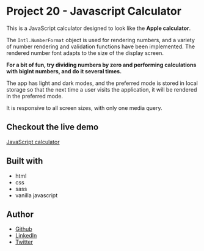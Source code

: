 # Project 20 - Javascript Calculator

This is a JavaScript calculator designed to look like the **Apple calculator**.

The `Intl.NumberFormat` object is used for rendering numbers, and a variety of number rendering and validation functions have been implemented. The rendered number font adapts to the size of the display screen.

**For a bit of fun, try dividing numbers by zero and performing calculations with bigInt numbers, and do it several times.**

The app has light and dark modes, and the preferred mode is stored in local storage so that the next time a user visits the application, it will be rendered in the preferred mode.

It is responsive to all screen sizes, with only one media query.

## Checkout the live demo

[JavaScript calculator]()

## Built with

- html
- css
- sass
- vanilla javascript

## Author

- [Github](https://github.com/Peac-h)
- [LinkedIn](https://www.linkedin.com/in/tamta-lomidze-b336b9266/)
- [Twitter](https://twitter.com/p6eac_h)
